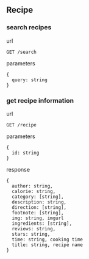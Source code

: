 ## Recipe

### search recipes

url
```
GET /search
```

parameters
```
{
  query: string
}
```

### get recipe information

url
```
GET /recipe
```

parameters
```
{
  id: string
}
```

response
```
{
  author: string,
  calorie: string,
  category: [string],
  description: string,
  direction: [string],
  footnote: [string],
  img: string, imgurl
  ingredients: [string],
  reviews: string,
  stars: string,
  time: string, cooking time
  title: string, recipe name
}
```
